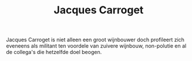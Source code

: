 ﻿---
title: Jacques Carroget
huis: Dom. de La Paonnerie
regio: Muscadet Coteaux de La Loire
photo: carroget.jpg
layout: wijnhuis

wijnen:
    - naam:  Muscadet'08
      ref:   Loi 0821
      app:   A.O.C. Muscadet Coteaux de La Loire
      type:  Blanc sec
      cep:   Melon de Bourgogne
      prijs: €7.29

    - naam:  Muscadet'09
      ref:   Loi 0906
      app:   A.O.C. Muscadet Coteaux de La Loire
      type:  Blanc sec
      cep:   Melon de Bourgogne
      prijs: €9.91
      opm:  

    - naam:  Muscadet Sans Soufre'09
      ref:   Loi 0974
      app:   A.O.C. Muscadet Coteaux de La Loire
      type:  Blanc sec
      cep:   Melon de Bourgogne
      prijs: €10.78
      opm:   Last bottles

    - naam:  Ca c'est du Groslot'09
      ref:   Loi 0908
      app:   Vin de France
      type:  Vin gris
      cep:   Grolleau
      prijs: €11.24

    - naam:  Pineau de Loire'09
      ref:   Loi 0909
      app:   A.O.C. Coteaux d'Ancenis
      type:  Blanc sec
      cep:   Chenin blanc
      prijs: €12.62

    - naam:  
      ref:   
      app:   
      type:  
      cep:   
      prijs: 

    - naam:  
      ref:   
      app:   
      type:  
      cep:   
      prijs: 

    - naam: 
      ref:   
      app:   
      type:  
      cep:   
      prijs: 

    - naam:  
      ref:   
      app:   
      type:  
      cep:   
      prijs:
---
Jacques Carroget is niet alleen een groot wijnbouwer doch profileert zich eveneens als militant ten voordele van zuivere wijnbouw, non-polutie en al de collega's die hetzelfde doel beogen.
